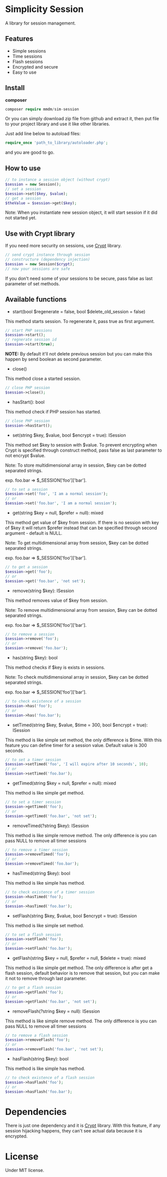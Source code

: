 # Simplicity Session
A library for session management.

## Features
- Simple sessions
- Time sessions
- Flash sessions
- Encrypted and secure
- Easy to use

## Install
**composer**
```php 
composer require mmdm/sim-session
```

Or you can simply download zip file from github and extract it, 
then put file to your project library and use it like other libraries.

Just add line below to autoload files:

```php
require_once 'path_to_library/autoloader.php';
```

and you are good to go.

## How to use
```php
// to instance a session object (without crypt)
$session = new Session();
// set a session
$session->set($key, $value);
// get a session
$theValue = $session->get($key);
```

Note: When you instantiate new session object, it will start 
session if it did not started yet.

## Use with Crypt library
If you need more security on sessions, use [Crypt][1] library.

```php
// send crypt instance through session
// constructure (dependency injection)
$session = new Session($crypt);
// now your sessions are safe
```

If you don't need some of your sessions to be secure, pass false 
as last parameter of set methods.

## Available functions

- start(bool $regenerate = false, bool $delete_old_session = false)

This method starts session. To regenerate it, pass true as 
first argument.

```php
// start PHP sessions
$session->start();
// regnerate session id
$session->start(true);
```

**NOTE:** By default it'll not delete previous session but you can 
make this happen by send boolean as second parameter.

- close()

This method close a started session.

```php
// close PHP session
$session->close();
```

- hasStart(): bool

This method check if PHP session has started. 

```php
// close PHP session
$session->hasStart();
```

- set(string $key, $value, bool $encrypt = true): ISession

This method set $key to session with $value. To prevent encrypting 
when Crypt is specified through construct method, pass false as 
last parameter to not encrypt $value.

Note: To store multidimensional array in session, $key can be 
dotted separated strings.

exp. foo.bar => $_SESSION['foo']['bar'].

```php
// to set a session
$session->set('foo', 'I am a normal session');
// or
$session->set('foo.bar', 'I am a normal session');
```

- get(string $key = null, $prefer = null): mixed

This method get value of $key from session. If there is no session 
with key of $key it will return $prefer instead that can be 
specified through second argument - default is NULL.

Note: To get multidimensional array from session, $key can be 
dotted separated strings.

exp. foo.bar => $_SESSION['foo']['bar'].

```php
// to get a session
$session->get('foo');
// or
$session->get('foo.bar', 'not set');
```

- remove(string $key): ISession

This method removes value of $key from session.

Note: To remove multidimensional array from session, $key can be 
dotted separated strings.

exp. foo.bar => $_SESSION['foo']['bar'].

```php
// to remove a session
$session->remove('foo');
// or
$session->remove('foo.bar');
```

- has(string $key): bool

This method checks if $key is exists in sessions.

Note: To check multidimensional array in session, $key can be 
dotted separated strings.

exp. foo.bar => $_SESSION['foo']['bar'].

```php
// to check existence of a session
$session->has('foo');
// or
$session->has('foo.bar');
```

- setTimed(string $key, $value, $time = 300, bool $encrypt = true): ISession

This method is like simple set method, the only difference is $time. 
With this feature you can define timer for a session value. Default 
value is 300 seconds.

```php
// to set a timer session
$session->setTimed('foo', 'I will expire after 10 seconds', 10);
// or
$session->setTimed('foo.bar');
```

- getTimed(string $key = null, $prefer = null): mixed

This method is like simple get method.

```php
// to set a timer session
$session->getTimed('foo');
// or
$session->getTimed('foo.bar', 'not set');
```

- removeTimed(?string $key): ISession

This method is like simple remove method. The only difference is 
you can pass NULL to remove all timer sessions

```php
// to remove a timer session
$session->removeTimed('foo');
// or
$session->removeTimed('foo.bar');
```

- hasTimed(string $key): bool

This method is like simple has method.

```php
// to check existence of a timer session
$session->hasTimed('foo');
// or
$session->hasTimed('foo.bar');
```

- setFlash(string $key, $value, bool $encrypt = true): ISession

This method is like simple set method.

```php
// to set a flash session
$session->setFlash('foo');
// or
$session->setFlash('foo.bar');
```

- getFlash(string $key = null, $prefer = null, $delete = true): mixed

This method is like simple get method. The only difference is 
after get a flash session, default behavior is to remove 
that session, but you can make it not to remove through last parameter.

```php
// to get a flash session
$session->getFlash('foo');
// or
$session->getFlash('foo.bar', 'not set');
```

- removeFlash(?string $key = null): ISession

This method is like simple remove method. The only difference is 
you can pass NULL to remove all timer sessions

```php
// to remove a flash session
$session->removeFlash('foo');
// or
$session->removeFlash('foo.bar', 'not set');
```

- hasFlash(string $key): bool

This method is like simple has method.

```php
// to check existence of a flash session
$session->hasFlash('foo');
// or
$session->hasFlash('foo.bar');
```

# Dependencies
There is just one dependency and it is [Crypt][1] library. With this 
feature, if any session hijacking happens, they can't see actual 
data because it is encrypted.

# License
Under MIT license.

[1]: https://github.com/mmdm95/sim-crypt

